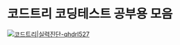# 코드트리 코딩테스트 공부용 모음
[![코드트리|실력진단-qhdrl527](https://banner.codetree.ai/v1/banner/qhdrl527)](https://www.codetree.ai/profiles/qhdrl527)
